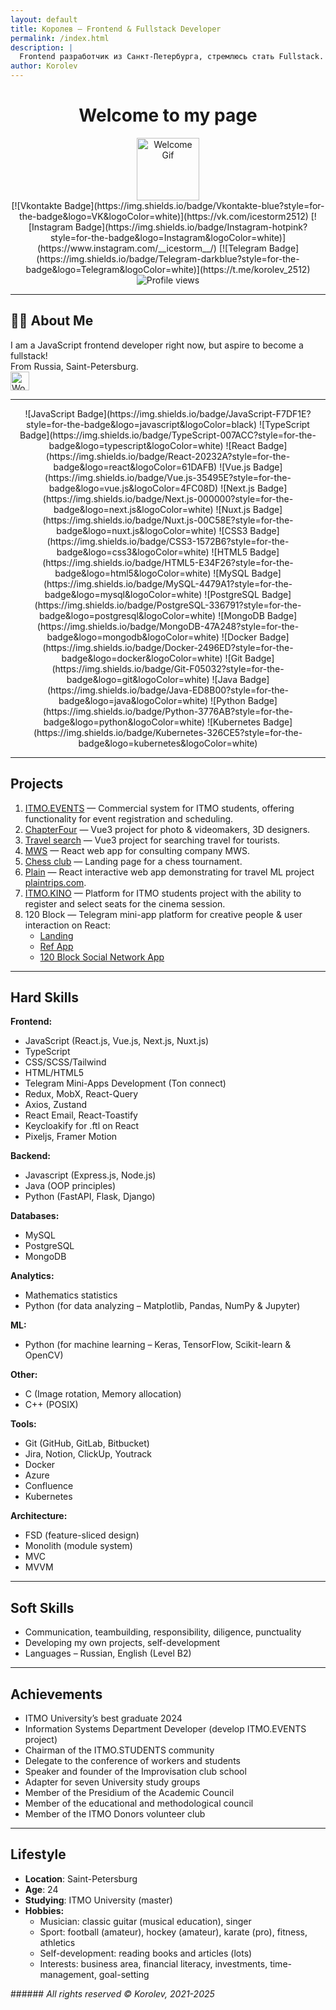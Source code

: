 ```yaml
---
layout: default
title: Королев – Frontend & Fullstack Developer
permalink: /index.html
description: |
  Frontend разработчик из Санкт-Петербурга, стремлюсь стать Fullstack. JavaScript, TypeScript, React, Vue, Node.js и др.
author: Korolev
---
```


<div id="header" align="center">

# Welcome to my page

<img src="https://media.giphy.com/media/HwBlFQZFcAoUcPHZdX/giphy.gif" width="100" alt="Welcome Gif"/>

<div id="badges">
[![Vkontakte Badge](https://img.shields.io/badge/Vkontakte-blue?style=for-the-badge&logo=VK&logoColor=white)](https://vk.com/icestorm2512) 
[![Instagram Badge](https://img.shields.io/badge/Instagram-hotpink?style=for-the-badge&logo=Instagram&logoColor=white)](https://www.instagram.com/__icestorm__/) 
[![Telegram Badge](https://img.shields.io/badge/Telegram-darkblue?style=for-the-badge&logo=Telegram&logoColor=white)](https://t.me/korolev_2512)
</div>

<img src="https://komarev.com/ghpvc/?username=AndromedaSmart&style=flat-square&color=blue" alt="Profile views"/>
</div>

---

## 👨‍💻 About Me  
I am a JavaScript frontend developer right now, but aspire to become a fullstack!  
From Russia, Saint-Petersburg.  
<img src="https://media.giphy.com/media/WUlplcMpOCEmTGBtBW/giphy.gif" width="30" alt="Work Gif"/>

---

<div align="center">
![JavaScript Badge](https://img.shields.io/badge/JavaScript-F7DF1E?style=for-the-badge&logo=javascript&logoColor=black)  
![TypeScript Badge](https://img.shields.io/badge/TypeScript-007ACC?style=for-the-badge&logo=typescript&logoColor=white)  
![React Badge](https://img.shields.io/badge/React-20232A?style=for-the-badge&logo=react&logoColor=61DAFB)  
![Vue.js Badge](https://img.shields.io/badge/Vue.js-35495E?style=for-the-badge&logo=vue.js&logoColor=4FC08D)  
![Next.js Badge](https://img.shields.io/badge/Next.js-000000?style=for-the-badge&logo=next.js&logoColor=white)  
![Nuxt.js Badge](https://img.shields.io/badge/Nuxt.js-00C58E?style=for-the-badge&logo=nuxt.js&logoColor=white)  
![CSS3 Badge](https://img.shields.io/badge/CSS3-1572B6?style=for-the-badge&logo=css3&logoColor=white)  
![HTML5 Badge](https://img.shields.io/badge/HTML5-E34F26?style=for-the-badge&logo=html5&logoColor=white)  
![MySQL Badge](https://img.shields.io/badge/MySQL-4479A1?style=for-the-badge&logo=mysql&logoColor=white)  
![PostgreSQL Badge](https://img.shields.io/badge/PostgreSQL-336791?style=for-the-badge&logo=postgresql&logoColor=white)  
![MongoDB Badge](https://img.shields.io/badge/MongoDB-47A248?style=for-the-badge&logo=mongodb&logoColor=white)  
![Docker Badge](https://img.shields.io/badge/Docker-2496ED?style=for-the-badge&logo=docker&logoColor=white)  
![Git Badge](https://img.shields.io/badge/Git-F05032?style=for-the-badge&logo=git&logoColor=white)  
![Java Badge](https://img.shields.io/badge/Java-ED8B00?style=for-the-badge&logo=java&logoColor=white)  
![Python Badge](https://img.shields.io/badge/Python-3776AB?style=for-the-badge&logo=python&logoColor=white)  
![Kubernetes Badge](https://img.shields.io/badge/Kubernetes-326CE5?style=for-the-badge&logo=kubernetes&logoColor=white)  
</div>

---

## Projects  
1. [ITMO.EVENTS](https://itmo.events/) — Commercial system for ITMO students, offering functionality for event registration and scheduling.  
2. [ChapterFour](https://chapterfour.ru/) — Vue3 project for photo & videomakers, 3D designers.  
3. [Travel search](https://sputnik8.vercel.app/) — Vue3 project for searching travel for tourists.  
4. [MWS](https://mws-eta.vercel.app/) — React web app for consulting company MWS.  
5. [Chess club](https://kraud-chess.vercel.app) — Landing page for a chess tournament.  
6. [Plain](https://plain-sand.vercel.app/) — React interactive web app demonstrating for travel ML project [plaintrips.com](https://plaintrips.com/).  
7. [ITMO.KINO](https://itmokino.ru/) — Platform for ITMO students project with the ability to register and select seats for the cinema session.  
8. 120 Block — Telegram mini-app platform for creative people & user interaction on React:  
   - [Landing](https://120-landing-snowy.vercel.app/en)  
   - [Ref App](https://t.me/block_120bot/blockapp?startapp=rcZlIMXICd)  
   - [120 Block Social Network App](https://t.me/DeployServerMiniAppBot/)

---

## Hard Skills  
**Frontend:**  
- JavaScript (React.js, Vue.js, Next.js, Nuxt.js)  
- TypeScript  
- CSS/SCSS/Tailwind  
- HTML/HTML5  
- Telegram Mini-Apps Development (Ton connect)  
- Redux, MobX, React-Query  
- Axios, Zustand  
- React Email, React-Toastify  
- Keycloakify for .ftl on React  
- Pixeljs, Framer Motion  

**Backend:**  
- Javascript (Express.js, Node.js)  
- Java (OOP principles)  
- Python (FastAPI, Flask, Django)  

**Databases:**  
- MySQL  
- PostgreSQL  
- MongoDB  

**Analytics:**  
- Mathematics statistics  
- Python (for data analyzing – Matplotlib, Pandas, NumPy & Jupyter)  

**ML:**  
- Python (for machine learning – Keras, TensorFlow, Scikit-learn & OpenCV)  

**Other:**  
- C (Image rotation, Memory allocation)  
- C++ (POSIX)  

**Tools:**  
- Git (GitHub, GitLab, Bitbucket)  
- Jira, Notion, ClickUp, Youtrack  
- Docker  
- Azure  
- Confluence  
- Kubernetes  

**Architecture:**  
- FSD (feature-sliced design)  
- Monolith (module system)  
- MVC  
- MVVM  

---

## Soft Skills  
- Communication, teambuilding, responsibility, diligence, punctuality  
- Developing my own projects, self-development  
- Languages – Russian, English (Level B2)  

---

## Achievements  
- ITMO University’s best graduate 2024  
- Information Systems Department Developer (develop ITMO.EVENTS project)  
- Chairman of the ITMO.STUDENTS community  
- Delegate to the conference of workers and students  
- Speaker and founder of the Improvisation club school  
- Adapter for seven University study groups  
- Member of the Presidium of the Academic Council  
- Member of the educational and methodological council  
- Member of the ITMO Donors volunteer club  

---

## Lifestyle  
- **Location**: Saint-Petersburg  
- **Age**: 24  
- **Studying**: ITMO University (master)  
- **Hobbies:**  
  - Musician: classic guitar (musical education), singer  
  - Sport: football (amateur), hockey (amateur), karate (pro), fitness, athletics  
  - Self-development: reading books and articles (lots)  
  - Interests: business area, financial literacy, investments, time-management, goal-setting  

\###### _All rights reserved © Korolev, 2021-2025_
